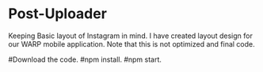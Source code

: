 # Post-Uploader
Keeping Basic layout of Instagram in mind. I have created layout design for our WARP mobile application. Note that this is not optimized and final code.


#Download the code.
#npm install.
#npm start.
